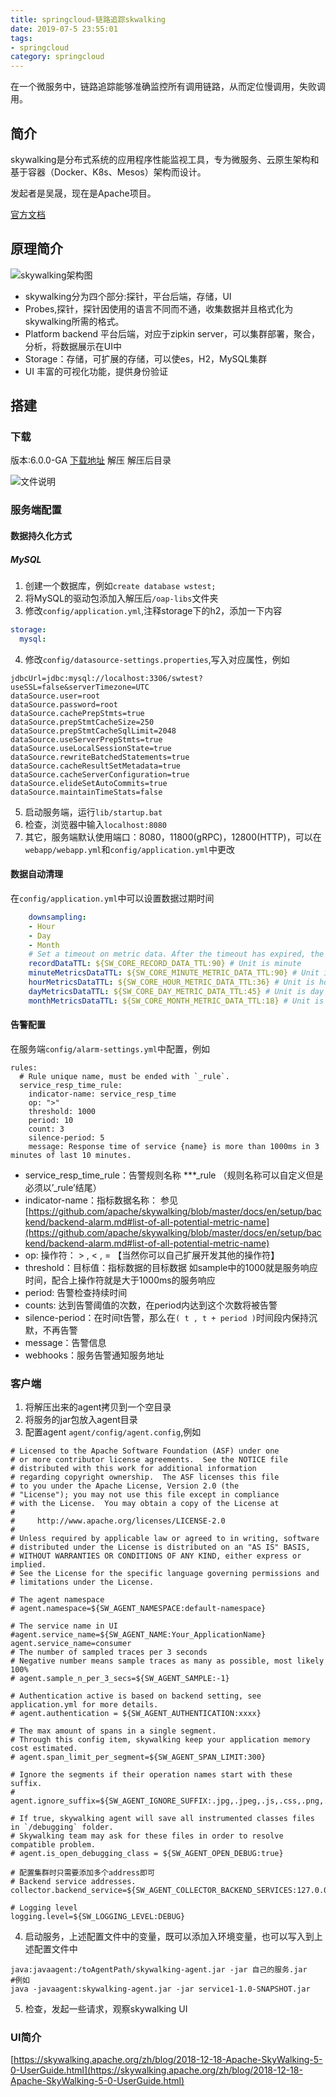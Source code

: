 ```yaml
---
title: springcloud-链路追踪skwalking
date: 2019-07-5 23:55:01
tags: 
- springcloud
category: springcloud
---
```


在一个微服务中，链路追踪能够准确监控所有调用链路，从而定位慢调用，失败调用。
<!--more-->
## 简介
skywalking是分布式系统的应用程序性能监视工具，专为微服务、云原生架构和基于容器（Docker、K8s、Mesos）架构而设计。

发起者是吴晟，现在是Apache项目。

[官方文档](https://skywalking.apache.org/zh/)

## 原理简介


![skywalking架构图](springcloud-链路追踪skywalking/skywalking架构图.png)


- skywalking分为四个部分:探针，平台后端，存储，UI
- Probes,探针，探针因使用的语言不同而不通，收集数据并且格式化为skywalking所需的格式。
- Platform backend 平台后端，对应于zipkin server，可以集群部署，聚合，分析，将数据展示在UI中
- Storage：存储，可扩展的存储，可以使es，H2，MySQL集群
- UI 丰富的可视化功能，提供身份验证

## 搭建

### 下载
版本:6.0.0-GA
[下载地址](https://archive.apache.org/dist/incubator/skywalking/6.0.0-GA/apache-skywalking-apm-incubating-6.0.0-GA.zip)
解压
解压后目录

![文件说明](springcloud-链路追踪skywalking/skywalking文件目录.png)


### 服务端配置

#### 数据持久化方式

##### MySQL
1. 创建一个数据库，例如`create database wstest;` 
2. 将MySQL的驱动包添加入解压后`/oap-libs`文件夹
3. 修改`config/application.yml`,注释storage下的h2，添加一下内容
```yml
storage:
  mysql:
```
4. 修改`config/datasource-settings.properties`,写入对应属性，例如
```properties
jdbcUrl=jdbc:mysql://localhost:3306/swtest?useSSL=false&serverTimezone=UTC
dataSource.user=root
dataSource.password=root
dataSource.cachePrepStmts=true
dataSource.prepStmtCacheSize=250
dataSource.prepStmtCacheSqlLimit=2048
dataSource.useServerPrepStmts=true
dataSource.useLocalSessionState=true
dataSource.rewriteBatchedStatements=true
dataSource.cacheResultSetMetadata=true
dataSource.cacheServerConfiguration=true
dataSource.elideSetAutoCommits=true
dataSource.maintainTimeStats=false
```
5. 启动服务端，运行`lib/startup.bat`
6. 检查，浏览器中输入`localhost:8080`
7. 其它，服务端默认使用端口：8080，11800(gRPC)，12800(HTTP)，可以在`webapp/webapp.yml`和`config/application.yml`中更改

#### 数据自动清理
在`config/application.yml`中可以设置数据过期时间
```yml
    downsampling:
    - Hour
    - Day
    - Month
    # Set a timeout on metric data. After the timeout has expired, the metric data will automatically be deleted.
    recordDataTTL: ${SW_CORE_RECORD_DATA_TTL:90} # Unit is minute
    minuteMetricsDataTTL: ${SW_CORE_MINUTE_METRIC_DATA_TTL:90} # Unit is minute
    hourMetricsDataTTL: ${SW_CORE_HOUR_METRIC_DATA_TTL:36} # Unit is hour
    dayMetricsDataTTL: ${SW_CORE_DAY_METRIC_DATA_TTL:45} # Unit is day
    monthMetricsDataTTL: ${SW_CORE_MONTH_METRIC_DATA_TTL:18} # Unit is month
```
#### 告警配置
在服务端`config/alarm-settings.yml`中配置，例如
```
rules:
  # Rule unique name, must be ended with `_rule`.
  service_resp_time_rule:
    indicator-name: service_resp_time
    op: ">"
    threshold: 1000
    period: 10
    count: 3
    silence-period: 5
    message: Response time of service {name} is more than 1000ms in 3 minutes of last 10 minutes.
```
- service_resp_time_rule：告警规则名称 ***_rule （规则名称可以自定义但是必须以’_rule’结尾）
- indicator-name：指标数据名称： 参见[https://github.com/apache/skywalking/blob/master/docs/en/setup/backend/backend-alarm.md#list-of-all-potential-metric-name](https://github.com/apache/skywalking/blob/master/docs/en/setup/backend/backend-alarm.md#list-of-all-potential-metric-name)
- op: 操作符： > , < , = 【当然你可以自己扩展开发其他的操作符】
- threshold：目标值：指标数据的目标数据 如sample中的1000就是服务响应时间，配合上操作符就是大于1000ms的服务响应
- period: 告警检查持续时间
- counts: 达到告警阈值的次数，在period内达到这个次数将被告警
- silence-period：在时间t告警，那么在`( t , t + period )`时间段内保持沉默，不再告警
- message：告警信息
- webhooks：服务告警通知服务地址
### 客户端

1. 将解压出来的agent拷贝到一个空目录
2. 将服务的jar包放入agent目录
3. 配置agent `agent/config/agent.config`,例如
```
# Licensed to the Apache Software Foundation (ASF) under one
# or more contributor license agreements.  See the NOTICE file
# distributed with this work for additional information
# regarding copyright ownership.  The ASF licenses this file
# to you under the Apache License, Version 2.0 (the
# "License"); you may not use this file except in compliance
# with the License.  You may obtain a copy of the License at
#
#     http://www.apache.org/licenses/LICENSE-2.0
#
# Unless required by applicable law or agreed to in writing, software
# distributed under the License is distributed on an "AS IS" BASIS,
# WITHOUT WARRANTIES OR CONDITIONS OF ANY KIND, either express or implied.
# See the License for the specific language governing permissions and
# limitations under the License.

# The agent namespace
# agent.namespace=${SW_AGENT_NAMESPACE:default-namespace}

# The service name in UI
#agent.service_name=${SW_AGENT_NAME:Your_ApplicationName}
agent.service_name=consumer
# The number of sampled traces per 3 seconds
# Negative number means sample traces as many as possible, most likely 100%
# agent.sample_n_per_3_secs=${SW_AGENT_SAMPLE:-1}

# Authentication active is based on backend setting, see application.yml for more details.
# agent.authentication = ${SW_AGENT_AUTHENTICATION:xxxx}

# The max amount of spans in a single segment.
# Through this config item, skywalking keep your application memory cost estimated.
# agent.span_limit_per_segment=${SW_AGENT_SPAN_LIMIT:300}

# Ignore the segments if their operation names start with these suffix.
# agent.ignore_suffix=${SW_AGENT_IGNORE_SUFFIX:.jpg,.jpeg,.js,.css,.png,.bmp,.gif,.ico,.mp3,.mp4,.html,.svg}

# If true, skywalking agent will save all instrumented classes files in `/debugging` folder.
# Skywalking team may ask for these files in order to resolve compatible problem.
# agent.is_open_debugging_class = ${SW_AGENT_OPEN_DEBUG:true}

# 配置集群时只需要添加多个address即可
# Backend service addresses.
collector.backend_service=${SW_AGENT_COLLECTOR_BACKEND_SERVICES:127.0.0.1:11800}

# Logging level
logging.level=${SW_LOGGING_LEVEL:DEBUG}
```
4. 启动服务，上述配置文件中的变量，既可以添加入环境变量，也可以写入到上述配置文件中
```
java:javaagent:/toAgentPath/skywalking-agent.jar -jar 自己的服务.jar
#例如
java -javaagent:skywalking-agent.jar -jar service1-1.0-SNAPSHOT.jar
```
5. 检查，发起一些请求，观察skywalking UI



### UI简介

[https://skywalking.apache.org/zh/blog/2018-12-18-Apache-SkyWalking-5-0-UserGuide.html](https://skywalking.apache.org/zh/blog/2018-12-18-Apache-SkyWalking-5-0-UserGuide.html)